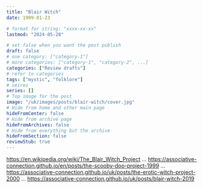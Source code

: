```yaml
---
title: "Blair Witch"
date: 1999-01-23

# format for string: "xxxx-xx-xx"
lastmod: "2024-05-28"

# set false when you want the post publish
draft: false
# one category: ["category-1"]
# more categories: ["category-1", "category-2", ...]
categories: ["Review drafts"]
# refer to categories
tags: ["mystic", "folklore"]
# seires
series: []
# Top image for the post
image: "/uk/images/posts/blair-witch/cover.jpg"
# Hide from home and other main page
hideFromCenter: false
# Hide from archive page
hideFromArchives: false
# Hide from everything but the archive
hideFromSection: false
reviewStub: true
---
```

https://en.wikipedia.org/wiki/The_Blair_Witch_Project
...
https://associative-connection.github.io/en/posts/the-scooby-doo-project-1999
...
https://associative-connection.github.io/uk/posts/the-erotic-witch-project-2000
...
https://associative-connection.github.io/uk/posts/blair-witch-2019
<!--more-->